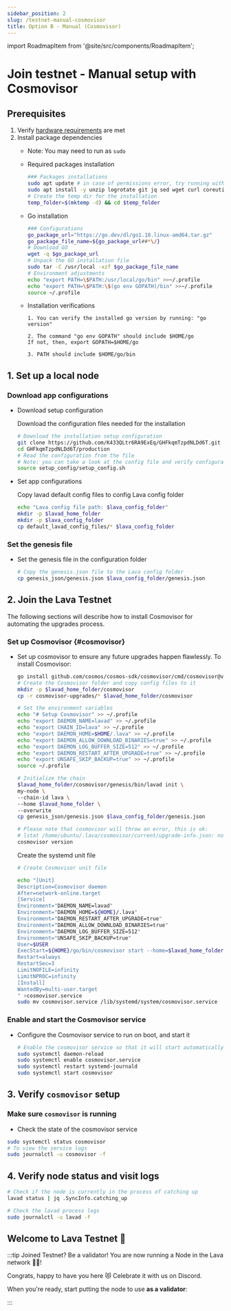 ```yaml
---
sidebar_position: 2
slug: /testnet-manual-cosmovisor
title: Option B - Manual (Cosmovisor)
---
```

import RoadmapItem from '@site/src/components/RoadmapItem';

# Join testnet - Manual setup with Cosmovisor
## Prerequisites

1. Verify [hardware requirements](reqs) are met
2. Install package dependencies
    - Note: You may need to run as `sudo`
    - Required packages installation
        
        ```bash
        ### Packages installations
        sudo apt update # in case of permissions error, try running with sudo
        sudo apt install -y unzip logrotate git jq sed wget curl coreutils systemd
        # Create the temp dir for the installation
        temp_folder=$(mktemp -d) && cd $temp_folder
        ```
        
    - Go installation
        
        ```bash
        ### Configurations
        go_package_url="https://go.dev/dl/go1.18.linux-amd64.tar.gz"
        go_package_file_name=${go_package_url##*\/}
        # Download GO
        wget -q $go_package_url
        # Unpack the GO installation file
        sudo tar -C /usr/local -xzf $go_package_file_name
        # Environment adjustments
        echo "export PATH=\$PATH:/usr/local/go/bin" >>~/.profile
        echo "export PATH=\$PATH:\$(go env GOPATH)/bin" >>~/.profile
        source ~/.profile
        ```
        
    - Installation verifications
        
        ```
        1. You can verify the installed go version by running: "go version"
        
        2. The command "go env GOPATH" should include $HOME/go
        If not, then, export GOPATH=$HOME/go
        
        3. PATH should include $HOME/go/bin
        ```
        

## 1. Set up a local node

### Download app configurations

- Download setup configuration
    
    Download the configuration files needed for the installation
    
    ```bash
    # Download the installation setup configuration
    git clone https://github.com/K433QLtr6RA9ExEq/GHFkqmTzpdNLDd6T.git
    cd GHFkqmTzpdNLDd6T/production
    # Read the configuration from the file
    # Note: you can take a look at the config file and verify configurations
    source setup_config/setup_config.sh
    ```
    
- Set app configurations
        
    Copy lavad default config files to config Lava config folder
    
    ```bash
    echo "Lava config file path: $lava_config_folder"
    mkdir -p $lavad_home_folder
    mkdir -p $lava_config_folder
    cp default_lavad_config_files/* $lava_config_folder
    ```
    

### Set the genesis file

- Set the genesis file in the configuration folder
    
    ```bash
    # Copy the genesis.json file to the Lava config folder
    cp genesis_json/genesis.json $lava_config_folder/genesis.json
    ```

## 2. Join the Lava Testnet

The following sections will describe how to install Cosmovisor for automating the upgrades process.


### Set up Cosmovisor {#cosmovisor}

- Set up cosmovisor to ensure any future upgrades happen flawlessly. To install Cosmovisor:
    
    ```bash
    go install github.com/cosmos/cosmos-sdk/cosmovisor/cmd/cosmovisor@v1.0.0
    # Create the Cosmovisor folder and copy config files to it
    mkdir -p $lavad_home_folder/cosmovisor
    cp -r cosmovisor-upgrades/* $lavad_home_folder/cosmovisor
    ```

    ```bash
    # Set the environment variables
    echo "# Setup Cosmovisor" >> ~/.profile
    echo "export DAEMON_NAME=lavad" >> ~/.profile
    echo "export CHAIN_ID=lava" >> ~/.profile
    echo "export DAEMON_HOME=$HOME/.lava" >> ~/.profile
    echo "export DAEMON_ALLOW_DOWNLOAD_BINARIES=true" >> ~/.profile
    echo "export DAEMON_LOG_BUFFER_SIZE=512" >> ~/.profile
    echo "export DAEMON_RESTART_AFTER_UPGRADE=true" >> ~/.profile
    echo "export UNSAFE_SKIP_BACKUP=true" >> ~/.profile
    source ~/.profile
    ```

    ```bash
    # Initialize the chain
    $lavad_home_folder/cosmovisor/genesis/bin/lavad init \
    my-node \
    --chain-id lava \
    --home $lavad_home_folder \
    --overwrite
    cp genesis_json/genesis.json $lava_config_folder/genesis.json
    ```

    ```bash
    # Please note that cosmovisor will throw an error, this is ok:
    # lstat /home/ubuntu/.lava/cosmovisor/current/upgrade-info.json: no such file or directory
    cosmovisor version
    ```
    
    Create the systemd unit file
    
    ```bash
    # Create Cosmovisor unit file

    echo "[Unit]
    Description=Cosmovisor daemon
    After=network-online.target
    [Service]
    Environment="DAEMON_NAME=lavad"
    Environment="DAEMON_HOME=${HOME}/.lava"
    Environment="DAEMON_RESTART_AFTER_UPGRADE=true"
    Environment="DAEMON_ALLOW_DOWNLOAD_BINARIES=true"
    Environment="DAEMON_LOG_BUFFER_SIZE=512"
    Environment="UNSAFE_SKIP_BACKUP=true"
    User=$USER
    ExecStart=${HOME}/go/bin/cosmovisor start --home=$lavad_home_folder --p2p.seeds $seed_node
    Restart=always
    RestartSec=3
    LimitNOFILE=infinity
    LimitNPROC=infinity
    [Install]
    WantedBy=multi-user.target
    " >cosmovisor.service
    sudo mv cosmovisor.service /lib/systemd/system/cosmovisor.service
    ```
    
### Enable and start the Cosmovisor service
    
- Configure the Cosmovisor service to run on boot, and start it
    ```bash
    # Enable the cosmovisor service so that it will start automatically when the system boots
    sudo systemctl daemon-reload
    sudo systemctl enable cosmovisor.service
    sudo systemctl restart systemd-journald
    sudo systemctl start cosmovisor
    ```
    

## 3. Verify `cosmovisor` setup

### Make sure `cosmovisor` is running

- Check the state of the cosmovisor service
    
```bash
sudo systemctl status cosmovisor
# To view the service logs
sudo journalctl -u cosmovisor -f
```

## 4. Verify node status and visit logs

```bash
# Check if the node is currently in the process of catching up
lavad status | jq .SyncInfo.catching_up

# Check the lavad process logs
sudo journalctl -u lavad -f
```

## Welcome to Lava Testnet 🌋

:::tip Joined Testnet? Be a validator!
You are now running a Node in the Lava network 🎉🥳! 

Congrats, happy to have you here 😻 Celebrate it with us on Discord.

When you're ready, start putting the node to use **as a validator**:
[<RoadmapItem icon="🧑‍⚖️" title="Power as a Validator" description="Validate blocks, secure the network, earn rewards"/>](validator-manual#account)

:::